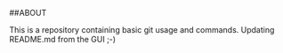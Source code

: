 ##ABOUT <br />

This is a repository containing basic git usage and commands.
Updating README.md from the GUI ;-)

